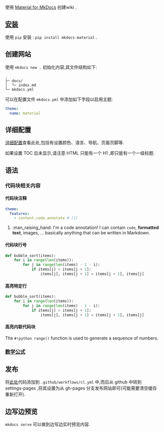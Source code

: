 

使用 [Material for MkDocs](https://squidfunk.github.io/mkdocs-material/) 创建wiki .

## [安装](https://squidfunk.github.io/mkdocs-material/getting-started/#installation)

使用 `pip` 安装 : `pip install mkdocs-material` .

## 创建网站

使用 `mkdocs new .` 初始化内容,其文件结构如下:
```
.
├─ docs/
│  └─ index.md
└─ mkdocs.yml
```

可以在配置文件 `mkdocs.yml` 中添加如下字段以启用主题:
```yaml
theme:
  name: material
```

## 详细配置

[详细配置](https://squidfunk.github.io/mkdocs-material/setup/)查看此处,包括有设置颜色、语言、导航、页眉页脚等.

如果设置 TOC 后未显示,请注意 HTML 只能有一个 H1 ,即只能有一个一级标题.

## 语法

### 代码块相关内容

#### 代码块注释

``` yaml
theme:
  features:
    - content.code.annotate # (1)
```

1.  :man_raising_hand: I'm a code annotation! I can contain `code`, __formatted
    text__, images, ... basically anything that can be written in Markdown.

#### 代码块行号

``` py linenums="1"
def bubble_sort(items):
    for i in range(len(items)):
        for j in range(len(items) - 1 - i):
            if items[j] > items[j + 1]:
                items[j], items[j + 1] = items[j + 1], items[j]
```

#### 高亮特定行

``` py hl_lines="2 3"
def bubble_sort(items):
    for i in range(len(items)):
        for j in range(len(items) - 1 - i):
            if items[j] > items[j + 1]:
                items[j], items[j + 1] = items[j + 1], items[j]
```

#### 高亮内联代码块

The `#!python range()` function is used to generate a sequence of numbers.

### [数学公式](https://squidfunk.github.io/mkdocs-material/reference/mathjax/)




## 发布

将[此处](https://squidfunk.github.io/mkdocs-material/publishing-your-site/#material-for-mkdocs)代码添加到 `.github/workflows/cl.yml` 中,而后从 github 中转到 settings-pages ,将其设置为从 gh-pages 分支发布网站即可(可能需要清空缓存重新打开).

## 边写边预览

`mkdocs serve` 可以做到边写边实时预览内容.
